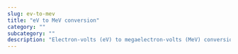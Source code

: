 ```yaml
---
slug: ev-to-mev
title: "eV to MeV conversion"
category: ""
subcategory: ""
description: "Electron-volts (eV) to megaelectron-volts (MeV) conversion calculator and how to convert."
---
```


